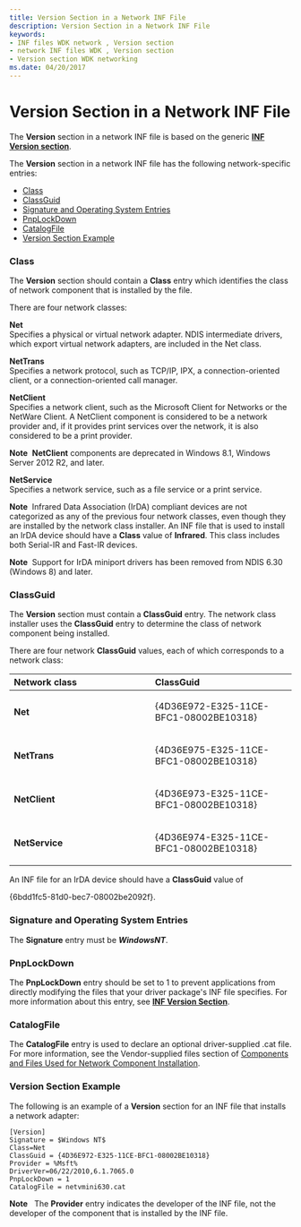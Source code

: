 ```yaml
---
title: Version Section in a Network INF File
description: Version Section in a Network INF File
keywords:
- INF files WDK network , Version section
- network INF files WDK , Version section
- Version section WDK networking
ms.date: 04/20/2017
---
```


# Version Section in a Network INF File





The **Version** section in a network INF file is based on the generic [**INF Version section**](../install/inf-version-section.md).

The **Version** section in a network INF file has the following network-specific entries:

-   [Class](#class)
-   [ClassGuid](#classguid)
-   [Signature and Operating System Entries](#signature-and-operating-system-entries)
-   [PnpLockDown](#pnplockdown)
-   [CatalogFile](#catalogfile)
-   [Version Section Example](#version-section-example)

### Class

The **Version** section should contain a **Class** entry which identifies the class of network component that is installed by the file.

There are four network classes:

<a href="" id="net"></a>**Net**  
Specifies a physical or virtual network adapter. NDIS intermediate drivers, which export virtual network adapters, are included in the Net class.

<a href="" id="nettrans"></a>**NetTrans**  
Specifies a network protocol, such as TCP/IP, IPX, a connection-oriented client, or a connection-oriented call manager.

<a href="" id="netclient"></a>**NetClient**  
Specifies a network client, such as the Microsoft Client for Networks or the NetWare Client. A NetClient component is considered to be a network provider and, if it provides print services over the network, it is also considered to be a print provider.

**Note**  **NetClient** components are deprecated in Windows 8.1, Windows Server 2012 R2, and later.

 

<a href="" id="netservice"></a>**NetService**  
Specifies a network service, such as a file service or a print service.

**Note**  Infrared Data Association (IrDA) compliant devices are not categorized as any of the previous four network classes, even though they are installed by the network class installer. An INF file that is used to install an IrDA device should have a **Class** value of **Infrared**. This class includes both Serial-IR and Fast-IR devices.

 

**Note**  Support for IrDA miniport drivers has been removed from NDIS 6.30 (Windows 8) and later.

 

### ClassGuid

The **Version** section must contain a **ClassGuid** entry. The network class installer uses the **ClassGuid** entry to determine the class of network component being installed.

There are four network **ClassGuid** values, each of which corresponds to a network class:

<table>
<colgroup>
<col width="50%" />
<col width="50%" />
</colgroup>
<thead>
<tr class="header">
<th align="left">Network class</th>
<th align="left">ClassGuid</th>
</tr>
</thead>
<tbody>
<tr class="odd">
<td align="left"><p><strong>Net</strong></p></td>
<td align="left"><p>{4D36E972-E325-11CE-BFC1-08002BE10318}</p></td>
</tr>
<tr class="even">
<td align="left"><p><strong>NetTrans</strong></p></td>
<td align="left"><p>{4D36E975-E325-11CE-BFC1-08002BE10318}</p></td>
</tr>
<tr class="odd">
<td align="left"><p><strong>NetClient</strong></p></td>
<td align="left"><p>{4D36E973-E325-11CE-BFC1-08002BE10318}</p></td>
</tr>
<tr class="even">
<td align="left"><p><strong>NetService</strong></p></td>
<td align="left"><p>{4D36E974-E325-11CE-BFC1-08002BE10318}</p></td>
</tr>
</tbody>
</table>

 

An INF file for an IrDA device should have a **ClassGuid** value of

{6bdd1fc5-81d0-bec7-08002be2092f}.

### Signature and Operating System Entries

The **Signature** entry must be **$Windows NT$**.

### PnpLockDown

The **PnpLockDown** entry should be set to 1 to prevent applications from directly modifying the files that your driver package's INF file specifies. For more information about this entry, see [**INF Version Section**](../install/inf-version-section.md).

### CatalogFile

The **CatalogFile** entry is used to declare an optional driver-supplied .cat file. For more information, see the Vendor-supplied files section of [Components and Files Used for Network Component Installation](components-and-files-used-for-network-component-installation.md).

### Version Section Example

The following is an example of a **Version** section for an INF file that installs a network adapter:

```INF
[Version]
Signature = $Windows NT$
Class=Net
ClassGuid = {4D36E972-E325-11CE-BFC1-08002BE10318}
Provider = %Msft%
DriverVer=06/22/2010,6.1.7065.0
PnpLockDown = 1
CatalogFile = netvmini630.cat
```

**Note**  
The **Provider** entry indicates the developer of the INF file, not the developer of the component that is installed by the INF file.

 

 

